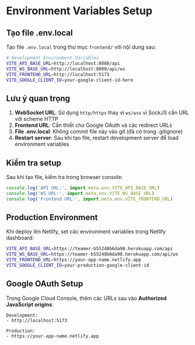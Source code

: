 # Environment Variables Setup

## Tạo file .env.local

Tạo file `.env.local` trong thư mục `frontend/` với nội dung sau:

```bash
# Development Environment Variables
VITE_API_BASE_URL=http://localhost:8080/api
VITE_WS_BASE_URL=http://localhost:8080/api/ws
VITE_FRONTEND_URL=http://localhost:5173
VITE_GOOGLE_CLIENT_ID=your-google-client-id-here
```

## Lưu ý quan trọng

1. **WebSocket URL**: Sử dụng `http/https` thay vì `ws/wss` vì SockJS cần URL với scheme HTTP
2. **Frontend URL**: Cần thiết cho Google OAuth và các redirect URLs
3. **File .env.local**: Không commit file này vào git (đã có trong .gitignore)
4. **Restart server**: Sau khi tạo file, restart development server để load environment variables

## Kiểm tra setup

Sau khi tạo file, kiểm tra trong browser console:

```javascript
console.log('API URL:', import.meta.env.VITE_API_BASE_URL)
console.log('WS URL:', import.meta.env.VITE_WS_BASE_URL)
console.log('Frontend URL:', import.meta.env.VITE_FRONTEND_URL)
```

## Production Environment

Khi deploy lên Netlify, set các environment variables trong Netlify dashboard:

```bash
VITE_API_BASE_URL=https://teamer-b55248b6da98.herokuapp.com/api
VITE_WS_BASE_URL=https://teamer-b55248b6da98.herokuapp.com/api/ws
VITE_FRONTEND_URL=https://your-app-name.netlify.app
VITE_GOOGLE_CLIENT_ID=your-production-google-client-id
```

## Google OAuth Setup

Trong Google Cloud Console, thêm các URLs sau vào **Authorized JavaScript origins**:

```
Development:
- http://localhost:5173

Production:
- https://your-app-name.netlify.app
```
